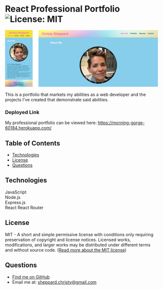 # React Professional Portfolio ![License: MIT](https://img.shields.io/badge/License-MIT-yellow.svg)

![Screenshot of the budget tracker application](public/images/readme-screenshot-react-portfolio.jpg)

This is a portfolio that markets my abilities as a web developer and the projects I've created that demonstrate said abilities.

### Deployed Link

My professional portfolio can be viewed here: https://morning-gorge-60184.herokuapp.com/

## Table of Contents
- [ Technologies ](#tech)
- [ License ](#license)
- [ Questions ](#questions)

<a name="tech"></a>

## Technologies

JavaScript\
 Node.js\
 Express.js\
 React
 React Router

<a name="license"></a>

## License

MIT - A short and simple permissive license with conditions only requiring preservation of copyright and license notices. Licensed works, modifications, and larger works may be distributed under different terms and without source code. ([Read more about the MIT license](https://choosealicense.com/licenses/mit/))

<a name="questions"></a>

## Questions

- [Find me on GitHub](https://github.com/cshepscorp/)
- Email me at: sheppard.christy@gmail.com
